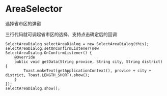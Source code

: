 # AreaSelector
选择省市区的弹窗

三行代码就可调起省市区的选择，支持点击确定后的回调

    SelectAreaDialog selectAreaDialog = new SelectAreaDialog(this);
    selectAreaDialog.setOnConfirmListener(new SelectAreaDialog.OnConfirmListener() {
        @Override
        public void getData(String provice, String city, String district) {
            Toast.makeText(getApplicationContext(), provice + city + district, Toast.LENGTH_SHORT).show();
        }
    });
    selectAreaDialog.show();
